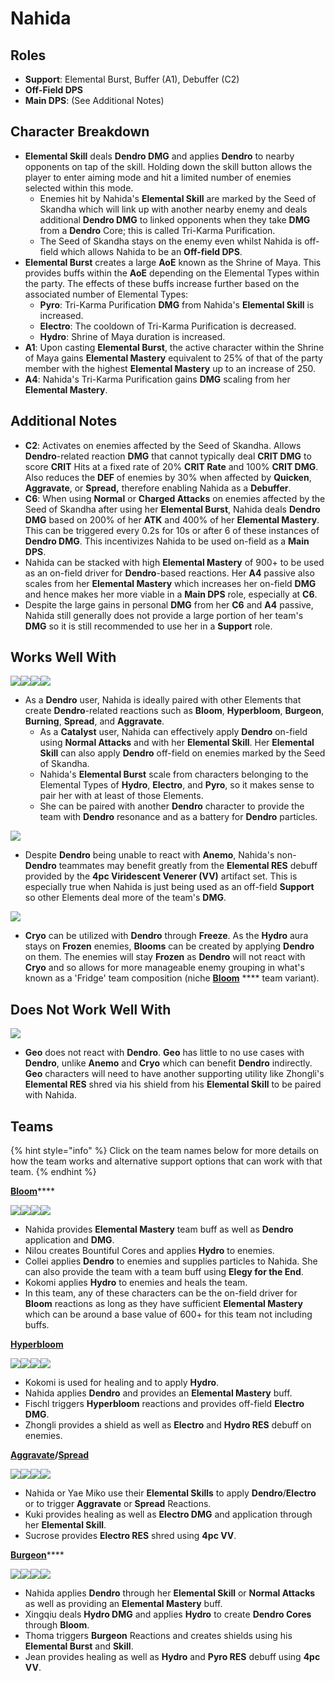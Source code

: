 # Nahida

## Roles

* **Support**: Elemental Burst, Buffer (A1), Debuffer (C2)
* **Off-Field DPS**
* **Main DPS**: (See Additional Notes)

## Character Breakdown

* **Elemental Skill** deals **Dendro DMG** and applies **Dendro** to nearby opponents on tap of the skill. Holding down the skill button allows the player to enter aiming mode and hit a limited number of enemies selected within this mode.&#x20;
  * Enemies hit by Nahida's **Elemental Skill** are marked by the Seed of Skandha which will link up with another nearby enemy and deals additional **Dendro DMG** to linked opponents when they take **DMG** from a **Dendro** Core; this is called Tri-Karma Purification.
  * The Seed of Skandha stays on the enemy even whilst Nahida is off-field which allows Nahida to be an **Off-field DPS**.
* **Elemental Burst** creates a large **AoE** known as the Shrine of Maya. This provides buffs within the **AoE** depending on the Elemental Types within the party. The effects of these buffs increase further based on the associated number of Elemental Types:
  * **Pyro**: Tri-Karma Purification **DMG** from Nahida's **Elemental Skill** is increased.
  * **Electro**: The cooldown of Tri-Karma Purification is decreased.
  * **Hydro**: Shrine of Maya duration is increased.
* **A1**: Upon casting **Elemental Burst**, the active character within the Shrine of Maya gains **Elemental Mastery** equivalent to 25% of that of the party member with the highest **Elemental Mastery** up to an increase of 250.
* **A4**: Nahida's Tri-Karma Purification gains **DMG** scaling from her **Elemental Mastery**.

## Additional Notes

* **C2**: Activates on enemies affected by the Seed of Skandha. Allows **Dendro**-related reaction **DMG** that cannot typically deal **CRIT DMG** to score **CRIT** Hits at a fixed rate of 20% **CRIT Rate** and 100% **CRIT DMG**. Also reduces the **DEF** of enemies by 30% when affected by **Quicken**, **Aggravate**, or **Spread,** therefore enabling Nahida as a **Debuffer**.
* **C6**: When using **Normal** or **Charged Attacks** on enemies affected by the Seed of Skandha after using her **Elemental Burst**, Nahida deals **Dendro DMG** based on 200% of her **ATK** and 400% of her **Elemental Mastery**. This can be triggered every 0.2s for 10s or after 6 of these instances of **Dendro DMG**. This incentivizes Nahida to be used on-field as a **Main DPS**.
* Nahida can be stacked with high **Elemental Mastery** of 900+ to be used as an on-field driver for **Dendro**-based reactions. Her **A4** passive also scales from her **Elemental Mastery** which increases her on-field **DMG** and hence makes her more viable in a **Main DPS** role, especially at **C6**.
* Despite the large gains in personal **DMG** from her **C6** and **A4** passive, Nahida still generally does not provide a large portion of her team's **DMG** so it is still recommended to use her in a **Support** role.

## Works Well With

![](../../.gitbook/assets/ui\_icon\_dendro.webp)![](../../.gitbook/assets/ui\_icon\_hydro.webp)![](../../.gitbook/assets/ui\_icon\_electro.webp)![](../../.gitbook/assets/ui\_icon\_pyro.webp)

* As a **Dendro** user, Nahida is ideally paired with other Elements that create **Dendro**-related reactions such as **Bloom**, **Hyperbloom**, **Burgeon**, **Burning**, **Spread**, and **Aggravate**.&#x20;
  * As a **Catalyst** user, Nahida can effectively apply **Dendro** on-field using **Normal Attacks** and with her **Elemental Skill**. Her **Elemental Skill** can also apply **Dendro** off-field on enemies marked by the Seed of Skandha.
  * Nahida's **Elemental Burst** scale from characters belonging to the Elemental Types of **Hydro**, **Electro**, and **Pyro**, so it makes sense to pair her with at least of those Elements.
  * She can be paired with another **Dendro** character to provide the team with **Dendro** resonance and as a battery for **Dendro** particles.

![](../../.gitbook/assets/ui\_icon\_anemo.webp)

* Despite **Dendro** being unable to react with **Anemo**, Nahida's non-**Dendro** teammates may benefit greatly from the **Elemental RES** debuff provided by the **4pc Viridescent Venerer (VV)** artifact set. This is especially true when Nahida is just being used as an off-field **Support** so other Elements deal more of the team's **DMG**.&#x20;

![](../../.gitbook/assets/ui\_icon\_cryo.webp)

* **Cryo** can be utilized with **Dendro** through **Freeze**. As the **Hydro** aura stays on **Frozen** enemies, **Blooms** can be created by applying **Dendro** on them. The enemies will stay **Frozen** as **Dendro** will not react with **Cryo** and so allows for more manageable enemy grouping in what's known as a 'Fridge' team composition (niche [**Bloom**](../../teams/anemo-1.md) **** team variant).&#x20;

## Does Not Work Well With

![](../../.gitbook/assets/ui\_icon\_geo.webp)

* **Geo** does not react with **Dendro**. **Geo** has little to no use cases with **Dendro**, unlike **Anemo** and **Cryo** which can benefit **Dendro** indirectly. **Geo** characters will need to have another supporting utility like Zhongli's **Elemental RES** shred via his shield from his **Elemental Skill** to be paired with Nahida.

## Teams

{% hint style="info" %}
Click on the team names below for more details on how the team works and alternative support options that can work with that team.
{% endhint %}

[**Bloom**](../../teams/anemo-1.md)****

![](../../.gitbook/assets/ui\_avataricon\_nahida.png)![](../../.gitbook/assets/ui\_avataricon\_nilou.png)![](../../.gitbook/assets/ui\_avataricon\_kokomi.png)![](../../.gitbook/assets/ui\_avataricon\_collei.png)

* Nahida provides **Elemental Mastery** team buff as well as **Dendro** application and **DMG**.
* Nilou creates Bountiful Cores and applies **Hydro** to enemies.
* Collei applies **Dendro** to enemies and supplies particles to Nahida. She can also provide the team with a team buff using **Elegy for the End**.
* Kokomi applies **Hydro** to enemies and heals the team.
* In this team, any of these characters can be the on-field driver for **Bloom** reactions as long as they have sufficient **Elemental Mastery** which can be around a base value of 600+ for this team not including buffs.

****[**Hyperbloom**](../../teams/bloom-hyperbloom.md)****

![](../../.gitbook/assets/ui\_avataricon\_nahida.png)![](../../.gitbook/assets/ui\_avataricon\_kokomi.png)![](../../.gitbook/assets/ui\_avataricon\_fischl.png)![](../../.gitbook/assets/ui\_avataricon\_zhongli.png)

* Kokomi is used for healing and to apply **Hydro**.
* Nahida applies **Dendro** and provides an **Elemental Mastery** buff.
* Fischl triggers **Hyperbloom** reactions and provides off-field **Electro DMG**.
* Zhongli provides a shield as well as **Electro** and **Hydro RES** debuff on enemies.

****[**Aggravate**](../../teams/quicken-aggravate.md)**/**[**Spread**](../../teams/quicken-spread.md)****

![](../../.gitbook/assets/ui\_avataricon\_nahida.png)![](../../.gitbook/assets/ui\_avataricon\_yae.png)![](../../.gitbook/assets/ui\_avataricon\_kuki\_shinobu.png)![](../../.gitbook/assets/ui\_avataricon\_sucrose.png)

* Nahida or Yae Miko use their **Elemental Skills** to apply **Dendro**/**Electro** or to trigger **Aggravate** or **Spread** Reactions.&#x20;
* Kuki provides healing as well as **Electro DMG** and application through her **Elemental Skill**.
* Sucrose provides **Electro RES** shred using **4pc VV**.

[**Burgeon**](../../teams/bloom-burgeon.md)****

![](../../.gitbook/assets/ui\_avataricon\_nahida.png)![](../../.gitbook/assets/ui\_avataricon\_xingqiu.png)![](../../.gitbook/assets/ui\_avataricon\_thoma.png)![](../../.gitbook/assets/ui\_avataricon\_jean.png)

* Nahida applies **Dendro** through her **Elemental Skill** or **Normal Attacks** as well as providing an **Elemental Mastery** buff.
* Xingqiu deals **Hydro DMG** and applies **Hydro** to create **Dendro Cores** through **Bloom**.&#x20;
* Thoma triggers **Burgeon** Reactions and creates shields using his **Elemental Burst** and **Skill**.
* Jean provides healing as well as **Hydro** and **Pyro RES** debuff using **4pc VV**.
